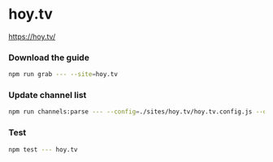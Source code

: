 # hoy.tv

https://hoy.tv/

### Download the guide

```sh
npm run grab --- --site=hoy.tv
```

### Update channel list

```sh
npm run channels:parse --- --config=./sites/hoy.tv/hoy.tv.config.js --output=./sites/hoy.tv/hoy.tv.channels.xml
```

### Test

```sh
npm test --- hoy.tv
```
